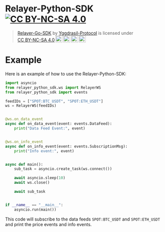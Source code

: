 # Relayer-Python-SDK [![CC BY-NC-SA 4.0][cc-by-nc-sa-shield]][cc-by-nc-sa]

> <p xmlns:cc="http://creativecommons.org/ns#" xmlns:dct="http://purl.org/dc/terms/"><a property="dct:title" rel="cc:attributionURL" href="https://github.com/Yggdrasil-Protocol/Relayer-Go-SDK">Relayer-Go-SDK</a> by <a rel="cc:attributionURL dct:creator" property="cc:attributionName" href="https://github.com/Yggdrasil-Protocol">Yggdrasil-Protocol</a> is licensed under <a href="https://creativecommons.org/licenses/by-nc-sa/4.0/?ref=chooser-v1" target="_blank" rel="license noopener noreferrer" style="display:inline-block;">CC BY-NC-SA 4.0<img style="height:22px!important;margin-left:3px;vertical-align:text-bottom;" src="https://mirrors.creativecommons.org/presskit/icons/cc.svg?ref=chooser-v1" alt=""><img style="height:22px!important;margin-left:3px;vertical-align:text-bottom;" src="https://mirrors.creativecommons.org/presskit/icons/by.svg?ref=chooser-v1" alt=""><img style="height:22px!important;margin-left:3px;vertical-align:text-bottom;" src="https://mirrors.creativecommons.org/presskit/icons/nc.svg?ref=chooser-v1" alt=""><img style="height:22px!important;margin-left:3px;vertical-align:text-bottom;" src="https://mirrors.creativecommons.org/presskit/icons/sa.svg?ref=chooser-v1" alt=""></a></p>

[cc-by-nc-sa]: http://creativecommons.org/licenses/by-nc-sa/4.0/
[cc-by-nc-sa-shield]: https://img.shields.io/badge/License-CC%20BY--NC--SA%204.0-lightgrey.svg

# Example

Here is an example of how to use the Relayer-Python-SDK:

```python
import asyncio
from relayer_python_sdk.ws import RelayerWS
from relayer_python_sdk import events

feedIDs = ["SPOT:BTC_USDT", "SPOT:ETH_USDT"]
ws = RelayerWS(feedIDs)


@ws.on_data_event
async def on_data_event(event: events.DataFeed):
    print("Data Feed Event:", event)


@ws.on_info_event
async def on_info_event(event: events.SubscriptionMsg):
    print("Info event:", event)


async def main():
    sub_task = asyncio.create_task(ws.connect())

    await asyncio.sleep(10)
    await ws.close()

    await sub_task


if __name__ == "__main__":
    asyncio.run(main())
```

This code will subscribe to the data feeds `SPOT:BTC_USDT` and `SPOT:ETH_USDT` and print the price events and info events.
